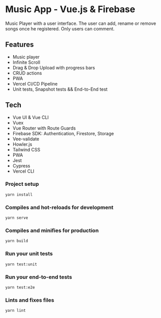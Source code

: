 # Music App - Vue.js & Firebase

Music Player with a user interface.
The user can add, rename or remove songs once he registered.
Only users can comment.
## Features

- Music player
- Infinite Scroll
- Drag & Drop Upload with progress bars
- CRUD actions
- PWA
- Vercel CI/CD Pipeline
- Unit tests, Snapshot tests && End-to-End test
## Tech

- Vue UI & Vue CLI
- Vuex
- Vue Router with Route Guards
- Firebase SDK: Authentication, Firestore, Storage
- Vee-validate
- Howler.js
- Tailwind CSS
- PWA
- Jest
- Cypress
- Vercel CLI
### Project setup
```
yarn install
```

### Compiles and hot-reloads for development
```
yarn serve
```

### Compiles and minifies for production
```
yarn build
```

### Run your unit tests
```
yarn test:unit
```

### Run your end-to-end tests
```
yarn test:e2e
```

### Lints and fixes files
```
yarn lint
```

